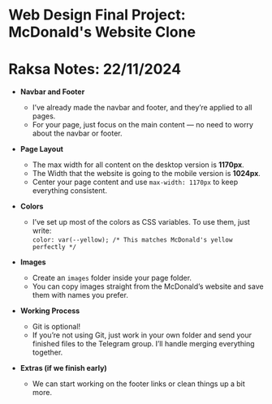 # Web Design Final Project: McDonald's Website Clone


# Raksa Notes: 22/11/2024

- **Navbar and Footer**  
  - I’ve already made the navbar and footer, and they’re applied to all pages.  
  - For your page, just focus on the main content — no need to worry about the navbar or footer.  

- **Page Layout**  
  - The max width for all content on the desktop version is **1170px**. 
  - The Width that the website is going to the mobile version is **1024px**. 
  - Center your page content and use `max-width: 1170px` to keep everything consistent.  

- **Colors**  
  - I’ve set up most of the colors as CSS variables. To use them, just write:  
    `color: var(--yellow); /* This matches McDonald's yellow perfectly */`  

- **Images**  
  - Create an `images` folder inside your page folder.  
  - You can copy images straight from the McDonald’s website and save them with names you prefer.  

- **Working Process**  
  - Git is optional!  
  - If you’re not using Git, just work in your own folder and send your finished files to the Telegram group. I’ll handle merging everything together.  

- **Extras (if we finish early)**  
  - We can start working on the footer links or clean things up a bit more.  